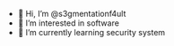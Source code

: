 - 👋 Hi, I’m @s3gmentationf4ult
- 👀 I’m interested in software 
- 🌱 I’m currently learning security system

<!---
s3gmentationf4ult/s3gmentationf4ult is a ✨ special ✨ repository because its `README.md` (this file) appears on your GitHub profile.
You can click the Preview link to take a look at your changes.
--->
